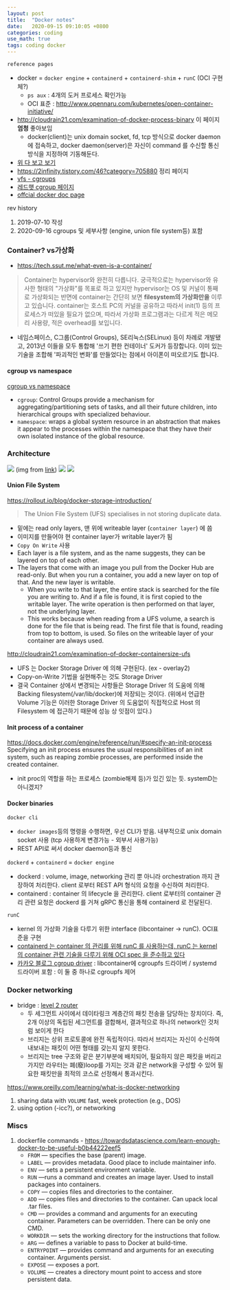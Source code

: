 ```yaml
---
layout: post
title:  "Docker notes"
date:   2020-09-15 09:10:05 +0800
categories: coding
use_math: true
tags: coding docker
---
```


`reference pages`

  - docker = `docker engine` + `containerd` + `containerd-shim` + `runC` (OCI 구현체?)
    - `ps aux` : 4개의 도커 프로세스 확인가능
    - OCI 표준 : <a href="http://www.opennaru.com/kubernetes/open-container-initiative/" target="_blank">http://www.opennaru.com/kubernetes/open-container-initiative/</a> 
- <a href="http://cloudrain21.com/examination-of-docker-protocol-registry" target="_blank">http://cloudrain21.com/examination-of-docker-process-binary</a> 이 페이지 __엄청__ 좋아보임
  - docker(client)는 unix domain socket, fd, tcp 방식으로 docker daemon 에 접속하고, docker daemon(server)은 자신이 command 를 수신할 통신 방식을 지정하여 기동해둔다.
- <a href="https://ziwon.github.io/post/docker-storage-volumes/" target="_blank"> 위 다 보고 보기</a>
- <a href="https://2infinity.tistory.com/46?category=705880" target="_blank">https://2infinity.tistory.com/46?category=705880</a> 정리 페이지
- <a href="https://nailbrainz.github.io/coding/2020/09/01/vfs.html" target="_blank">vfs - cgroups</a>
- <a href="https://access.redhat.com/documentation/en-us/red_hat_enterprise_linux/6/html/resource_management_guide/ch01" target="_blank">레드햇 cgroup 페이지</a>
- <a href="https://docs.docker.com/machine/overview/#whats-the-difference-between-docker-engine-and-docker-machine" target="_blank">offcial docker doc page</a>

rev history
1. 2019-07-10 작성
2. 2020-09-16 cgroups 및 세부사항 (engine, union file system등) 포함


### Container? vs가상화
- <a href="https://tech.ssut.me/what-even-is-a-container/" target="_blank">https://tech.ssut.me/what-even-is-a-container/</a>  
> Container는 hypervisor와 완전히 다릅니다. 궁극적으로는 hypervisor와 유사한 형태의 "가상화"를 목표로 하고 있지만 hypervisor는 OS 및 커널이 통째로 가상화되는 반면에 container는 간단히 보면 __filesystem의 가상화만을__ 이루고 있습니다. container는 호스트 PC의 커널을 공유하고 따라서 init(1) 등의 프로세스가 떠있을 필요가 없으며, 따라서 가상화 프로그램과는 다르게 적은 메모리 사용량, 적은 overhead를 보입니다.

- 네임스페이스, C그룹(Control Groups), SE리눅스(SELinux) 등이 차례로 개발됐고, 2013년 이들을 모두 통합해 '쓰기 편한 컨테이너' 도커가 등장합니다. 이미 있는 기술을 조합해 '파괴적인 변화'를 만들었다는 점에서 아이폰이 떠오르기도 합니다.
 

#### cgroup vs namespace
<a href="https://stackoverflow.com/questions/34820558/difference-between-cgroups-and-namespaces" target="_blank">cgroup vs namespace</a>
- `cgroup`: Control Groups provide a mechanism for aggregating/partitioning sets of tasks, and all their future children, into hierarchical groups with specialized behaviour.
- `namespace`: wraps a global system resource in an abstraction that makes it appear to the processes within the namespace that they have their own isolated instance of the global resource.



### Architecture
<img src="{{site.url}}/images/coding/docker.png">  
(img from <a href="https://www.oreilly.com/learning/what-is-docker-networking" target="_blank">link</a>)


<img src="{{site.url}}/images/coding/docker1.png">   

<img src="{{site.url}}/images/coding/docker2.svg">   





#### Union File System
<a href="https://rollout.io/blog/docker-storage-introduction/" target="_blank">https://rollout.io/blog/docker-storage-introduction/</a>
> The Union File System (UFS) specialises in not storing duplicate data.

- 밑에는 read only layers, 맨 위에 writeable layer (`container layer`) 에 씀
- 이미지를 만들어야 현 container layer가 writable layer가 됨
- `Copy On Write` 사용
- Each layer is a file system, and as the name suggests, they can be layered on top of each other. 
- The layers that come with an image you pull from the Docker Hub are read-only. But when you run a container, you add a new layer on top of that. And the new layer is writable.
  - When you write to that layer, the entire stack is searched for the file you are writing to. And if a file is found, it is first copied to the writable layer. The write operation is then performed on that layer, not the underlying layer.
  - This works because when reading from a UFS volume, a search is done for the file that is being read. The first file that is found, reading from top to bottom, is used. So files on the writeable layer of your container are always used.


<a href="http://cloudrain21.com/examination-of-docker-containersize-ufs" target="_blank">http://cloudrain21.com/examination-of-docker-containersize-ufs</a>
- UFS 는 Docker Storage Driver 에 의해 구현된다. (ex - overlay2)
- Copy-on-Write 기법을 실현해주는 것도 Storage Driver
- 결국 Container 상에서 변경되는 사항들은 Storage Driver 의 도움에 의해 Backing filesystem(/var/lib/docker)에 저장되는 것이다. (위에서 언급한 Volume 기능은 이러한 Storage Driver 의 도움없이 직접적으로 Host 의 Filesystem 에 접근하기 때문에 성능 상 잇점이 있다.)

#### Init process of a container
<a href="https://docs.docker.com/engine/reference/run/#specify-an-init-process" target="_blank">https://docs.docker.com/engine/reference/run/#specify-an-init-process</a>  Specifying an init process ensures the usual responsibilities of an init system, such as reaping zombie processes, are performed inside the created container.
- init proc의 역할을 하는 프로세스 (zombie해제 등)가 있긴 있는 듯. systemD는 아니겠지?

#### Docker binaries
`docker cli`
- `docker images`등의 명령을 수행하면, 우선 CLI가 받음. 내부적으로 unix domain socket 사용 (tcp 사용하게 변경가능 - 외부서 사용가능)
- REST API로 써서 docker daemon등과 통신

`dockerd` + `containerd` = `docker engine`
- dockerd : volume, image, networking 관리 뿐 아니라 orchestration 까지 관장하여 처리한다. client 로부터 REST API 형식의 요청을 수신하여 처리한다.
- containerd : container 의 lifecycle 을 관리한다. client 로부터의 container 관리 관련 요청은 dockerd 를 거쳐 gRPC 통신을 통해 containerd 로 전달된다.

`runC`
- kernel 의 가상화 기술을 다루기 위한 interface (libcontainer -> runC). OCI표준을 구현
- <a href="http://cloudrain21.com/examination-of-docker-process-binary" target="_blank">containerd 는 container 의 관리를 위해 runC 를 사용하는데, runC 는 kernel 의 container 관련 기술을 다루기 위해 OCI spec 을 준수하고 있다</a>
- <a href="https://tech.kakao.com/2020/06/29/cgroup-driver/" target="_blank">카카오 블로그 cgroup driver</a> : libcontainer에 cgroupfs 드라이버 / systemd 드라이버 포함 : 이 둘 중 하나로 cgroupfs 제어


### Docker networking

- bridge : <a href="http://ebook.pldworld.com/_eBook/-Telecommunications,Networks-/NETWORK_DOCUMENTs/semina/my/comm06/comm6.htm" target="_blank">level 2 router</a>
    - 두 세그먼트 사이에서 데이타링크 계층간의 패킷 전송을 담당하는 장치이다. 즉, 2개 이상의 독립된 세그먼트를 결합해서, 결과적으로 하나의 network인 것처럼 보이게 한다
    - 브리지는 상위 프로토콜에 완전 독립적이다. 따라서 브리지는 자신이 수신하여 내보내는 패킷이 어떤 형태를 갖는지 알지 못한다.
    - 브리지는 tree 구조와 같은 분기부분에 배치되어, 필요하지 않은 패킷을 버리고 가지만 라우터는 폐(廢)loop를 가지는 것과 같은 network을 구성할 수 있어 필요한 패킷만을 최적의 코스로 선정해서 통과시킨다.

https://www.oreilly.com/learning/what-is-docker-networking

1. sharing data with `VOLUME` fast, week protection (e.g., DOS)
2. using option (-icc?), or networking


### Miscs

1. dockerfile commands - https://towardsdatascience.com/learn-enough-docker-to-be-useful-b0b44222eef5
   * `FROM` — specifies the base (parent) image.
   * `LABEL` — provides metadata. Good place to include maintainer info.
   * `ENV` — sets a persistent environment variable.
   * `RUN` —runs a command and creates an image layer. Used to install packages into containers.
   * `COPY` — copies files and directories to the container.
   * `ADD` — copies files and directories to the container. Can upack local .tar files.
   * `CMD` — provides a command and arguments for an executing container. Parameters can be overridden. There can be only one CMD.
   * `WORKDIR` — sets the working directory for the instructions that follow.
   * `ARG` — defines a variable to pass to Docker at build-time.
   * `ENTRYPOINT` — provides command and arguments for an executing container. Arguments persist. 
   * `EXPOSE` — exposes a port.
   * `VOLUME` — creates a directory mount point to access and store persistent data.